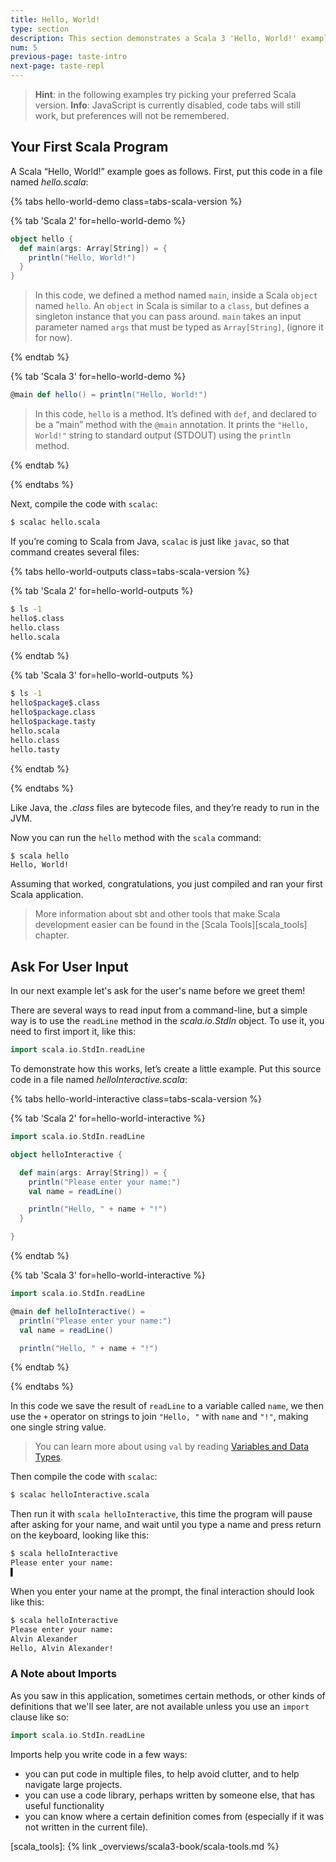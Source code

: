 ```yaml
---
title: Hello, World!
type: section
description: This section demonstrates a Scala 3 'Hello, World!' example.
num: 5
previous-page: taste-intro
next-page: taste-repl
---
```


> **Hint**: in the following examples try picking your preferred Scala version.
> <noscript><span style="font-weight: bold;">Info</span>: JavaScript is currently disabled, code tabs will still work, but preferences will not be remembered.</noscript>

## Your First Scala Program


A Scala “Hello, World!” example goes as follows.
First, put this code in a file named _hello.scala_:


<!-- Display Hello World for each Scala Version -->
{% tabs hello-world-demo class=tabs-scala-version %}

{% tab 'Scala 2' for=hello-world-demo %}
```scala
object hello {
  def main(args: Array[String]) = {
    println("Hello, World!")
  }
}
```
> In this code, we defined a method named `main`, inside a Scala `object` named `hello`.
> An `object` in Scala is similar to a `class`, but defines a singleton instance that you can pass around.
> `main` takes an input parameter named `args` that must be typed as `Array[String]`, (ignore it for now).

{% endtab %}

{% tab 'Scala 3' for=hello-world-demo %}
```scala
@main def hello() = println("Hello, World!")
```
> In this code, `hello` is a method.
> It’s defined with `def`, and declared to be a “main” method with the `@main` annotation.
> It prints the `"Hello, World!"` string to standard output (STDOUT) using the `println` method.

{% endtab %}

{% endtabs %}
<!-- End tabs -->

Next, compile the code with `scalac`:

```bash
$ scalac hello.scala
```

If you’re coming to Scala from Java, `scalac` is just like `javac`, so that command creates several files:

<!-- Display Hello World compiled outputs for each Scala Version -->
{% tabs hello-world-outputs class=tabs-scala-version %}

{% tab 'Scala 2' for=hello-world-outputs %}
```bash
$ ls -1
hello$.class
hello.class
hello.scala
```
{% endtab %}

{% tab 'Scala 3' for=hello-world-outputs %}
```bash
$ ls -1
hello$package$.class
hello$package.class
hello$package.tasty
hello.scala
hello.class
hello.tasty
```
{% endtab %}

{% endtabs %}
<!-- End tabs -->

Like Java, the _.class_ files are bytecode files, and they’re ready to run in the JVM.

Now you can run the `hello` method with the `scala` command:

```bash
$ scala hello
Hello, World!
```

Assuming that worked, congratulations, you just compiled and ran your first Scala application.

> More information about sbt and other tools that make Scala development easier can be found in the [Scala Tools][scala_tools] chapter.

## Ask For User Input

In our next example let's ask for the user's name before we greet them!

There are several ways to read input from a command-line, but a simple way is to use the
`readLine` method in the _scala.io.StdIn_ object. To use it, you need to first import it, like this:

```scala
import scala.io.StdIn.readLine
```

To demonstrate how this works, let’s create a little example. Put this source code in a file named _helloInteractive.scala_:

<!-- Display interactive Hello World application for each Scala Version -->
{% tabs hello-world-interactive class=tabs-scala-version %}

{% tab 'Scala 2' for=hello-world-interactive %}
```scala
import scala.io.StdIn.readLine

object helloInteractive {

  def main(args: Array[String]) = {
    println("Please enter your name:")
    val name = readLine()

    println("Hello, " + name + "!")
  }

}
```
{% endtab %}

{% tab 'Scala 3' for=hello-world-interactive %}
```scala
import scala.io.StdIn.readLine

@main def helloInteractive() =
  println("Please enter your name:")
  val name = readLine()

  println("Hello, " + name + "!")
```
{% endtab %}

{% endtabs %}
<!-- End tabs -->

In this code we save the result of `readLine` to a variable called `name`, we then
use the `+` operator on strings to join `"Hello, "` with `name` and `"!"`, making one single string value. 

> You can learn more about using `val` by reading [Variables and Data Types](/scala3/book/taste-vars-data-types.html).

Then compile the code with `scalac`:

```bash
$ scalac helloInteractive.scala
```
Then run it with `scala helloInteractive`, this time the program will pause after asking for your name,
and wait until you type a name and press return on the keyboard, looking like this:

```bash
$ scala helloInteractive
Please enter your name:
▌
```

When you enter your name at the prompt, the final interaction should look like this:

```bash
$ scala helloInteractive
Please enter your name:
Alvin Alexander
Hello, Alvin Alexander!
```

### A Note about Imports

As you saw in this application, sometimes certain methods, or other kinds of definitions that we'll see later,
are not available unless you use an `import` clause like so:

```scala
import scala.io.StdIn.readLine
```

Imports help you write code in a few ways:
  - you can put code in multiple files, to help avoid clutter, and to help navigate large projects.
  - you can use a code library, perhaps written by someone else, that has useful functionality
  - you can know where a certain definition comes from (especially if it was not written in the current file).

[scala_tools]: {% link _overviews/scala3-book/scala-tools.md %}
